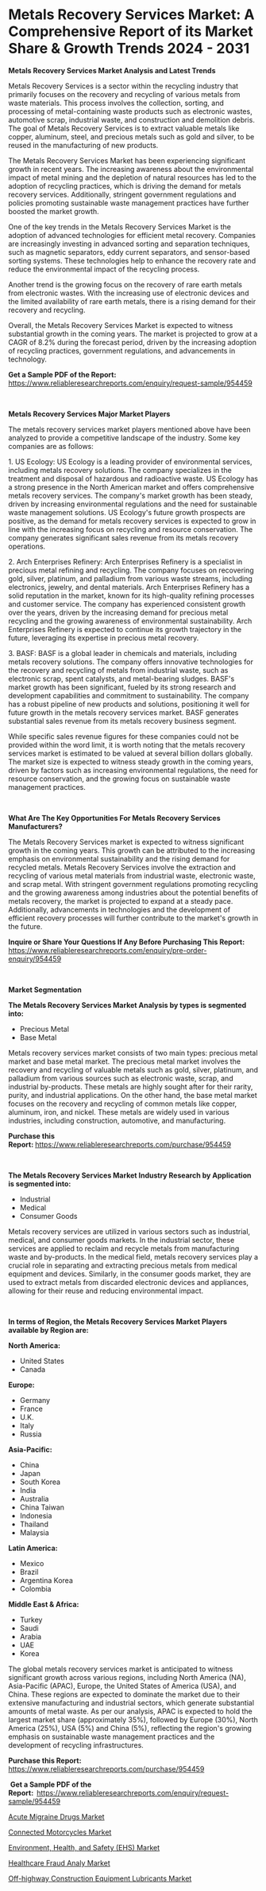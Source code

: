 <p><h1>Metals Recovery Services Market: A Comprehensive Report of its Market Share & Growth Trends 2024 - 2031</h1></p><p><strong>Metals Recovery Services Market Analysis and Latest Trends</strong></p>
<p><p>Metals Recovery Services is a sector within the recycling industry that primarily focuses on the recovery and recycling of various metals from waste materials. This process involves the collection, sorting, and processing of metal-containing waste products such as electronic wastes, automotive scrap, industrial waste, and construction and demolition debris. The goal of Metals Recovery Services is to extract valuable metals like copper, aluminum, steel, and precious metals such as gold and silver, to be reused in the manufacturing of new products.</p><p>The Metals Recovery Services Market has been experiencing significant growth in recent years. The increasing awareness about the environmental impact of metal mining and the depletion of natural resources has led to the adoption of recycling practices, which is driving the demand for metals recovery services. Additionally, stringent government regulations and policies promoting sustainable waste management practices have further boosted the market growth.</p><p>One of the key trends in the Metals Recovery Services Market is the adoption of advanced technologies for efficient metal recovery. Companies are increasingly investing in advanced sorting and separation techniques, such as magnetic separators, eddy current separators, and sensor-based sorting systems. These technologies help to enhance the recovery rate and reduce the environmental impact of the recycling process.</p><p>Another trend is the growing focus on the recovery of rare earth metals from electronic wastes. With the increasing use of electronic devices and the limited availability of rare earth metals, there is a rising demand for their recovery and recycling.</p><p>Overall, the Metals Recovery Services Market is expected to witness substantial growth in the coming years. The market is projected to grow at a CAGR of 8.2% during the forecast period, driven by the increasing adoption of recycling practices, government regulations, and advancements in technology.</p></p>
<p><strong>Get a Sample PDF of the Report:&nbsp;</strong> <a href="https://www.reliableresearchreports.com/enquiry/request-sample/954459">https://www.reliableresearchreports.com/enquiry/request-sample/954459</a></p>
<p>&nbsp;</p>
<p><strong>Metals Recovery Services Major Market Players</strong></p>
<p><p>The metals recovery services market players mentioned above have been analyzed to provide a competitive landscape of the industry. Some key companies are as follows:</p><p>1. US Ecology: US Ecology is a leading provider of environmental services, including metals recovery solutions. The company specializes in the treatment and disposal of hazardous and radioactive waste. US Ecology has a strong presence in the North American market and offers comprehensive metals recovery services. The company's market growth has been steady, driven by increasing environmental regulations and the need for sustainable waste management solutions. US Ecology's future growth prospects are positive, as the demand for metals recovery services is expected to grow in line with the increasing focus on recycling and resource conservation. The company generates significant sales revenue from its metals recovery operations.</p><p>2. Arch Enterprises Refinery: Arch Enterprises Refinery is a specialist in precious metal refining and recycling. The company focuses on recovering gold, silver, platinum, and palladium from various waste streams, including electronics, jewelry, and dental materials. Arch Enterprises Refinery has a solid reputation in the market, known for its high-quality refining processes and customer service. The company has experienced consistent growth over the years, driven by the increasing demand for precious metal recycling and the growing awareness of environmental sustainability. Arch Enterprises Refinery is expected to continue its growth trajectory in the future, leveraging its expertise in precious metal recovery.</p><p>3. BASF: BASF is a global leader in chemicals and materials, including metals recovery solutions. The company offers innovative technologies for the recovery and recycling of metals from industrial waste, such as electronic scrap, spent catalysts, and metal-bearing sludges. BASF's market growth has been significant, fueled by its strong research and development capabilities and commitment to sustainability. The company has a robust pipeline of new products and solutions, positioning it well for future growth in the metals recovery services market. BASF generates substantial sales revenue from its metals recovery business segment.</p><p>While specific sales revenue figures for these companies could not be provided within the word limit, it is worth noting that the metals recovery services market is estimated to be valued at several billion dollars globally. The market size is expected to witness steady growth in the coming years, driven by factors such as increasing environmental regulations, the need for resource conservation, and the growing focus on sustainable waste management practices.</p></p>
<p>&nbsp;</p>
<p><strong>What Are The Key Opportunities For Metals Recovery Services Manufacturers?</strong></p>
<p><p>The Metals Recovery Services market is expected to witness significant growth in the coming years. This growth can be attributed to the increasing emphasis on environmental sustainability and the rising demand for recycled metals. Metals Recovery Services involve the extraction and recycling of various metal materials from industrial waste, electronic waste, and scrap metal. With stringent government regulations promoting recycling and the growing awareness among industries about the potential benefits of metals recovery, the market is projected to expand at a steady pace. Additionally, advancements in technologies and the development of efficient recovery processes will further contribute to the market's growth in the future.</p></p>
<p><strong>Inquire or Share Your Questions If Any Before Purchasing This Report:</strong> <a href="https://www.reliableresearchreports.com/enquiry/pre-order-enquiry/954459">https://www.reliableresearchreports.com/enquiry/pre-order-enquiry/954459</a></p>
<p>&nbsp;</p>
<p><strong>Market Segmentation</strong></p>
<p><strong>The Metals Recovery Services Market Analysis by types is segmented into:</strong></p>
<p><ul><li>Precious Metal</li><li>Base Metal</li></ul></p>
<p><p>Metals recovery services market consists of two main types: precious metal market and base metal market. The precious metal market involves the recovery and recycling of valuable metals such as gold, silver, platinum, and palladium from various sources such as electronic waste, scrap, and industrial by-products. These metals are highly sought after for their rarity, purity, and industrial applications. On the other hand, the base metal market focuses on the recovery and recycling of common metals like copper, aluminum, iron, and nickel. These metals are widely used in various industries, including construction, automotive, and manufacturing.</p></p>
<p><strong>Purchase this Report:&nbsp;</strong><a href="https://www.reliableresearchreports.com/purchase/954459">https://www.reliableresearchreports.com/purchase/954459</a></p>
<p>&nbsp;</p>
<p><strong>The Metals Recovery Services Market Industry Research by Application is segmented into:</strong></p>
<p><ul><li>Industrial</li><li>Medical</li><li>Consumer Goods</li></ul></p>
<p><p>Metals recovery services are utilized in various sectors such as industrial, medical, and consumer goods markets. In the industrial sector, these services are applied to reclaim and recycle metals from manufacturing waste and by-products. In the medical field, metals recovery services play a crucial role in separating and extracting precious metals from medical equipment and devices. Similarly, in the consumer goods market, they are used to extract metals from discarded electronic devices and appliances, allowing for their reuse and reducing environmental impact.</p></p>
<p>&nbsp;</p>
<p><strong>In terms of Region, the Metals Recovery Services Market Players available by Region are:</strong></p>
<p>
    <p> <strong> North America: </strong>
        <ul>
            <li>United States</li>
            <li>Canada</li>
        </ul>
        </p> 
    <p> <strong> Europe: </strong>
        <ul>
            <li>Germany</li>
            <li>France</li>
            <li>U.K.</li>
            <li>Italy</li>
            <li>Russia</li>
        </ul>
        </p> 
    <p> <strong> Asia-Pacific: </strong>
        <ul>
            <li>China</li>
            <li>Japan</li>
            <li>South Korea</li>
            <li>India</li>
            <li>Australia</li>
            <li>China Taiwan</li>
            <li>Indonesia</li>
            <li>Thailand</li>
            <li>Malaysia</li>
        </ul>
        </p> 
    <p> <strong> Latin America: </strong>
        <ul>
            <li>Mexico</li>
            <li>Brazil</li>
            <li>Argentina Korea</li>
            <li>Colombia</li>
        </ul>
        </p> 
    <p> <strong> Middle East & Africa: </strong>
        <ul>
            <li>Turkey</li>
            <li>Saudi</li>
            <li>Arabia</li>
            <li>UAE</li>
            <li>Korea</li>
        </ul>
    </p>
    </p>
<p><p>The global metals recovery services market is anticipated to witness significant growth across various regions, including North America (NA), Asia-Pacific (APAC), Europe, the United States of America (USA), and China. These regions are expected to dominate the market due to their extensive manufacturing and industrial sectors, which generate substantial amounts of metal waste. As per our analysis, APAC is expected to hold the largest market share (approximately 35%), followed by Europe (30%), North America (25%), USA (5%) and China (5%), reflecting the region's growing emphasis on sustainable waste management practices and the development of recycling infrastructures.</p></p>
<p><strong>Purchase this Report: </strong><a href="https://www.reliableresearchreports.com/purchase/954459">https://www.reliableresearchreports.com/purchase/954459</a></p>
<p>&nbsp;<strong>Get a Sample PDF of the Report:&nbsp;&nbsp;</strong><a href="https://www.reliableresearchreports.com/enquiry/request-sample/954459">https://www.reliableresearchreports.com/enquiry/request-sample/954459</a></p>
<p><strong></strong></p>
<p><p><a href="https://medium.com/@loretashyti01/acute-migraine-drugs-market-insight-market-trends-growth-forecasted-from-2024-to-2031-d63509664d08">Acute Migraine Drugs Market</a></p><p><a href="https://github.com/juancolorado15/Market-Research-Report-List-1/blob/main/connected-motorcycles-market.md">Connected Motorcycles Market</a></p><p><a href="https://medium.com/@loretashyti01/environment-health-and-safety-ehs-market-comprehensive-assessment-by-type-application-and-6210a2b660fb">Environment, Health, and Safety (EHS) Market</a></p><p><a href="https://github.com/joannagoyvaerts/Market-Research-Report-List-1/blob/main/healthcare-fraud-analy-market.md">Healthcare Fraud Analy Market</a></p><p><a href="https://www.linkedin.com/pulse/off-highway-construction-equipment-lubricants-market-furnish-gpwwe?trackingId=DVMYoGlNRyKFgDxK0IGC2w%3D%3D">Off-highway Construction Equipment Lubricants Market</a></p></p>